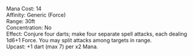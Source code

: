 Mana Cost: 14  
Affinity: Generic (Force)  
Range: 30ft  
Concentration: No  
Effect: Conjure four darts; make four separate spell attacks, each dealing 1d6+1 Force. You may split attacks among targets in range.  
Upcast: +1 dart (max 7) per x2 Mana.